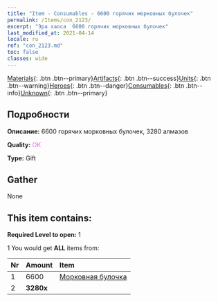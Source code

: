 ```yaml
---
title: "Item - Consumables - 6600 горячих морковных булочек"
permalink: /Items/con_2123/
excerpt: "Эра хаоса  6600 горячих морковных булочек"
last_modified_at: 2021-04-14
locale: ru
ref: "con_2123.md"
toc: false
classes: wide
---
```

 [Materials](/ru/Items/){: .btn .btn--primary}[Artifacts](/ru/Items/Artifacts/){: .btn .btn--success}[Units](/ru/Items/Units/){: .btn .btn--warning}[Heroes](/ru/Items/Heroes/){: .btn .btn--danger}[Consumables](/ru/Items/Consumables/){: .btn .btn--info}[Unknown](/ru/Items/Unknown/){: .btn .btn--primary}

## Подробности
 **Описание:** 6600 горячих морковных булочек, 3280 алмазов

 **Quality:** <span style="color: #DA70D6">OK</span>

 **Type:** Gift

## Gather

  None

## This item contains:

 **Required Level to open:** 1

 1 You would get **ALL** items  from:

  | Nr | Amount |     Item    |
  |:---|:-------|:------------|
  | 1 | 6600 | [Морковная булочка](/ru/Items/con_2119/) | 
  | 2 |  **3280x** | <i class="fas fa-gem"/> |  | 
